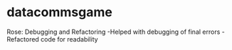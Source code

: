 # datacommsgame
Rose: Debugging and Refactoring
-Helped with debugging of final errors
-Refactored code for readability

